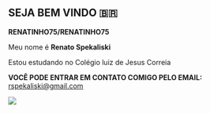 ## SEJA BEM VINDO 🇧🇷


**RENATINHO75/RENATINHO75** 

Meu nome é **Renato Spekaliski**

Estou estudando no Colégio luiz de Jesus Correia


**VOCÊ PODE ENTRAR EM CONTATO COMIGO PELO EMAIL:**
rspekaliski@gmail.com


![](https://media.tenor.com/LD-Bgk2DQPoAAAAi/messi-copa-del-mundo-2022.gif)

